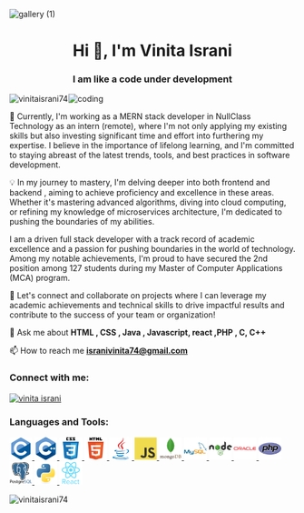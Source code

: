 



![gallery (1)](https://github.com/VinitaIsrani74/VinitaIsrani74/assets/138797388/effa958e-8a48-4d49-a870-29e24e3e6620)


<h1 align="center">Hi 👋, I'm Vinita Israni</h1>
<h3 align="center">I am like a code under development</h3>

<img align="right" alt="coding" width="400" src="https://media3.giphy.com/media/L1R1tvI9svkIWwpVYr/giphy.gif?cid=ecf05e478e641o9t9rlw48u7j8yhwrd177z912mf2h3dr4x1&ep=v1_gifs_related&rid=giphy.gif&ct=g"/>

<p align="left"> <img src="https://komarev.com/ghpvc/?username=vinitaisrani74&label=Profile%20views&color=0e75b6&style=flat" alt="vinitaisrani74" /> </p>


🌱 Currently, I'm working as a MERN stack developer in NullClass Technology as an intern (remote), where I'm not only applying my existing skills but also investing significant time and effort into furthering my expertise. I believe in the importance of lifelong learning, and I'm committed to staying abreast of the latest trends, tools, and best practices in software development.

💡 In my journey to mastery, I'm delving deeper into both frontend and backend , aiming to achieve proficiency and excellence in these areas. Whether it's mastering advanced algorithms, diving into cloud computing, or refining my knowledge of microservices architecture, I'm dedicated to pushing the boundaries of my abilities.

I am a driven full stack developer with a track record of academic excellence and a passion for pushing boundaries in the world of technology. Among my notable achievements, I'm proud to have secured the 2nd position among 127 students during my Master of Computer Applications (MCA) program.

🌟 Let's connect and collaborate on projects where I can leverage my academic achievements and technical skills to drive impactful results and contribute to the success of your team or organization!
 
💬 Ask me about **HTML , CSS , Java , Javascript, react ,PHP , C, C++**

📫 How to reach me **isranivinita74@gmail.com**

<h3 align="left">Connect with me:</h3>
<p align="left">
<a href="https://linkedin.com/in/vinita-israni-0b704a219" target="blank"><img align="center" src="https://raw.githubusercontent.com/rahuldkjain/github-profile-readme-generator/master/src/images/icons/Social/linked-in-alt.svg" alt="vinita israni" height="30" width="40" /></a>
</p>

<h3 align="left">Languages and Tools:</h3>
<p align="left"> <a href="https://www.cprogramming.com/" target="_blank" rel="noreferrer"> <img src="https://raw.githubusercontent.com/devicons/devicon/master/icons/c/c-original.svg" alt="c" width="40" height="40"/> </a> <a href="https://www.w3schools.com/cpp/" target="_blank" rel="noreferrer"> <img src="https://raw.githubusercontent.com/devicons/devicon/master/icons/cplusplus/cplusplus-original.svg" alt="cplusplus" width="40" height="40"/> </a> <a href="https://www.w3schools.com/css/" target="_blank" rel="noreferrer"> <img src="https://raw.githubusercontent.com/devicons/devicon/master/icons/css3/css3-original-wordmark.svg" alt="css3" width="40" height="40"/> </a> <a href="https://www.w3.org/html/" target="_blank" rel="noreferrer"> <img src="https://raw.githubusercontent.com/devicons/devicon/master/icons/html5/html5-original-wordmark.svg" alt="html5" width="40" height="40"/> </a> <a href="https://www.java.com" target="_blank" rel="noreferrer"> <img src="https://raw.githubusercontent.com/devicons/devicon/master/icons/java/java-original.svg" alt="java" width="40" height="40"/> </a> <a href="https://developer.mozilla.org/en-US/docs/Web/JavaScript" target="_blank" rel="noreferrer"> <img src="https://raw.githubusercontent.com/devicons/devicon/master/icons/javascript/javascript-original.svg" alt="javascript" width="40" height="40"/> </a> <a href="https://www.mongodb.com/" target="_blank" rel="noreferrer"> <img src="https://raw.githubusercontent.com/devicons/devicon/master/icons/mongodb/mongodb-original-wordmark.svg" alt="mongodb" width="40" height="40"/> </a> <a href="https://www.mysql.com/" target="_blank" rel="noreferrer"> <img src="https://raw.githubusercontent.com/devicons/devicon/master/icons/mysql/mysql-original-wordmark.svg" alt="mysql" width="40" height="40"/> </a> <a href="https://nodejs.org" target="_blank" rel="noreferrer"> <img src="https://raw.githubusercontent.com/devicons/devicon/master/icons/nodejs/nodejs-original-wordmark.svg" alt="nodejs" width="40" height="40"/> </a> <a href="https://www.oracle.com/" target="_blank" rel="noreferrer"> <img src="https://raw.githubusercontent.com/devicons/devicon/master/icons/oracle/oracle-original.svg" alt="oracle" width="40" height="40"/> </a> <a href="https://www.php.net" target="_blank" rel="noreferrer"> <img src="https://raw.githubusercontent.com/devicons/devicon/master/icons/php/php-original.svg" alt="php" width="40" height="40"/> </a> <a href="https://www.postgresql.org" target="_blank" rel="noreferrer"> <img src="https://raw.githubusercontent.com/devicons/devicon/master/icons/postgresql/postgresql-original-wordmark.svg" alt="postgresql" width="40" height="40"/> </a> <a href="https://www.python.org" target="_blank" rel="noreferrer"> <img src="https://raw.githubusercontent.com/devicons/devicon/master/icons/python/python-original.svg" alt="python" width="40" height="40"/> </a> <a href="https://reactjs.org/" target="_blank" rel="noreferrer"> <img src="https://raw.githubusercontent.com/devicons/devicon/master/icons/react/react-original-wordmark.svg" alt="react" width="40" height="40"/> </a> </p>

<p><img align="center" src="https://github-readme-stats.vercel.app/api/top-langs?username=vinitaisrani74&show_icons=true&locale=en&layout=compact" alt="vinitaisrani74" /></p>

<!--
**VinitaIsrani74/VinitaIsrani74** is a ✨ _special_ ✨ repository because its `README.md` (this file) appears on your GitHub profile.

Here are some ideas to get you started:

- 🔭 I’m currently working on ...
- 🌱 I’m currently learning ...
- 👯 I’m looking to collaborate on ...
- 🤔 I’m looking for help with ...
- 💬 Ask me about ...
- 📫 How to reach me: ...
- 😄 Pronouns: ...
- ⚡ Fun fact: ...
-->
